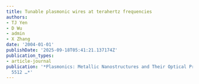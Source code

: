 ```yaml
---
title: Tunable plasmonic wires at terahertz frequencies
authors:
- TJ Yen
- D Wu
- admin
- X Zhang
date: '2004-01-01'
publishDate: '2025-09-18T05:41:21.137174Z'
publication_types:
- article-journal
publication: '*Plasmonics: Metallic Nanostructures and Their Optical Properties II
  5512 …*'
---
```

